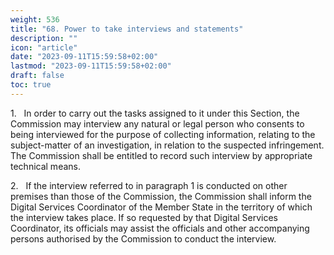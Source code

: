 ```yaml
---
weight: 536
title: "68. Power to take interviews and statements"
description: ""
icon: "article"
date: "2023-09-11T15:59:58+02:00"
lastmod: "2023-09-11T15:59:58+02:00"
draft: false
toc: true
---
```


1.   In order to carry out the tasks assigned to it under this Section, the Commission may interview any natural or legal person who consents to being interviewed for the purpose of collecting information, relating to the subject-matter of an investigation, in relation to the suspected infringement. The Commission shall be entitled to record such interview by appropriate technical means.

2.   If the interview referred to in paragraph 1 is conducted on other premises than those of the Commission, the Commission shall inform the Digital Services Coordinator of the Member State in the territory of which the interview takes place. If so requested by that Digital Services Coordinator, its officials may assist the officials and other accompanying persons authorised by the Commission to conduct the interview.